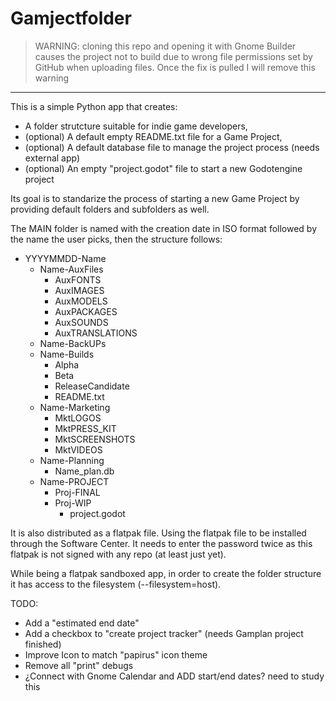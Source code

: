 # Gamjectfolder


> WARNING: cloning this repo and opening it with Gnome Builder causes the project not to build due to wrong file permissions set by GitHub when uploading files. Once the fix is pulled I will remove this warning
---

This is a simple Python app that creates:
 * A folder strutcture suitable for indie game developers,
 * (optional) A default empty README.txt file for a Game Project,
 * (optional) A default database file to manage the project process (needs external app)
 * (optional) An empty "project.godot" file to start a new Godotengine project

Its goal is to standarize the process of starting a new Game Project by providing default folders and subfolders as well.

The MAIN folder is named with the creation date in ISO format followed by the name the user picks, then the structure follows:

 * YYYYMMDD-Name
    * Name-AuxFiles
      * AuxFONTS
      * AuxIMAGES
      * AuxMODELS
      * AuxPACKAGES
      * AuxSOUNDS
      * AuxTRANSLATIONS
    * Name-BackUPs
    * Name-Builds
      * Alpha
      * Beta
      * ReleaseCandidate
      * README.txt
    * Name-Marketing
      * MktLOGOS
      * MktPRESS_KIT
      * MktSCREENSHOTS
      * MktVIDEOS
    * Name-Planning
      * Name_plan.db
    * Name-PROJECT
      * Proj-FINAL
      * Proj-WIP
        * project.godot
        
It is also distributed as a flatpak file. Using the flatpak file to be installed through the Software Center. It needs to enter the password twice as this flatpak is not signed with any repo (at least just yet).

While being a flatpak sandboxed app, in order to create the folder structure it has access to the filesystem (--filesystem=host).


TODO: 
   - Add a "estimated end date"
   - Add a checkbox to "create project tracker" (needs Gamplan project finished)
   - Improve Icon to match "papirus" icon theme
   - Remove all "print" debugs
   - ¿Connect with Gnome Calendar and ADD start/end dates? need to study this
